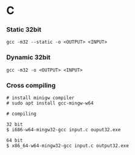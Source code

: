 # C  
### Static 32bit  
`gcc -m32 --static -o <OUTPUT> <INPUT>`  
### Dynamic 32bit  
`gcc -m32 -o <OUTPUT> <INPUT>`  

### Cross compiling
  
```
# install minigw compiler
# sudo apt install gcc-mingw-w64

# compiling

32 bit
$ i686-w64-mingw32-gcc input.c ouput32.exe

64 bit
$ x86_64-w64-mingw32-gcc input.c output32.exe
```
